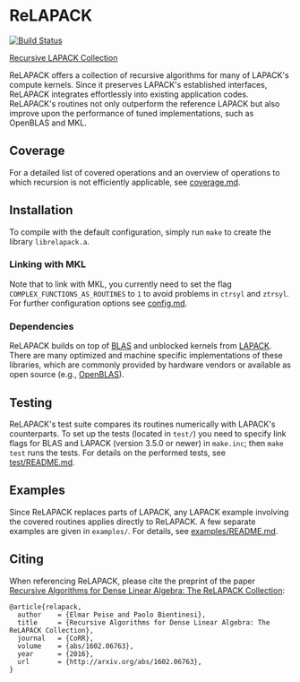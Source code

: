 ReLAPACK
========

[![Build Status](https://travis-ci.org/HPAC/ReLAPACK.svg?branch=master)](https://travis-ci.org/HPAC/ReLAPACK)

[Recursive LAPACK Collection](https://github.com/HPAC/ReLAPACK)

ReLAPACK offers a collection of recursive algorithms for many of LAPACK's
compute kernels.  Since it preserves LAPACK's established interfaces, ReLAPACK
integrates effortlessly into existing application codes.  ReLAPACK's routines
not only outperform the reference LAPACK but also improve upon the performance
of tuned implementations, such as OpenBLAS and MKL.


Coverage
--------
For a detailed list of covered operations and an overview of operations to which
recursion is not efficiently applicable, see [coverage.md](coverage.md).


Installation
------------
To compile with the default configuration, simply run `make` to create the
library `librelapack.a`.

### Linking with MKL
Note that to link with MKL, you currently need to set the flag
`COMPLEX_FUNCTIONS_AS_ROUTINES` to `1` to avoid problems in `ctrsyl` and
`ztrsyl`.  For further configuration options see [config.md](config.md).


### Dependencies
ReLAPACK builds on top of [BLAS](http://www.netlib.org/blas/) and unblocked
kernels from [LAPACK](http://www.netlib.org/lapack/).  There are many optimized
and machine specific implementations of these libraries, which are commonly
provided by hardware vendors or available as open source (e.g.,
[OpenBLAS](http://www.openblas.net/)).


Testing
-------
ReLAPACK's test suite compares its routines numerically with LAPACK's
counterparts.  To set up the tests (located in `test/`) you need to specify
link flags for BLAS and LAPACK (version 3.5.0 or newer) in `make.inc`; then
`make test` runs the tests.  For details on the performed tests, see
[test/README.md](test/README.md).


Examples
--------
Since ReLAPACK replaces parts of LAPACK, any LAPACK example involving the
covered routines applies directly to ReLAPACK.  A few separate examples are
given in `examples/`. For details, see [examples/README.md](examples/README.md).


Citing
------
When referencing ReLAPACK, please cite the preprint of the paper
[Recursive Algorithms for Dense Linear Algebra: The ReLAPACK Collection](http://arxiv.org/abs/1602.06763):

    @article{relapack,
      author    = {Elmar Peise and Paolo Bientinesi},
      title     = {Recursive Algorithms for Dense Linear Algebra: The ReLAPACK Collection},
      journal   = {CoRR},
      volume    = {abs/1602.06763},
      year      = {2016},
      url       = {http://arxiv.org/abs/1602.06763},
    }
